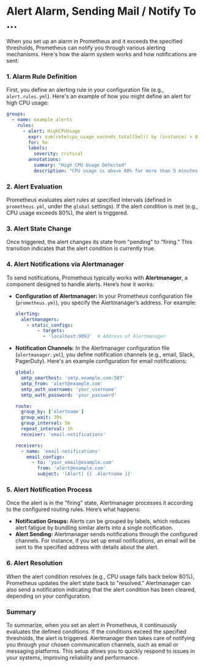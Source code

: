 # Alert Alarm, Sending Mail / Notify To ...

When you set up an alarm in Prometheus and it exceeds the specified thresholds, Prometheus can notify you through various alerting mechanisms. Here's how the alarm system works and how notifications are sent:

### 1. **Alarm Rule Definition**

First, you define an alerting rule in your configuration file (e.g., `alert.rules.yml`). Here's an example of how you might define an alert for high CPU usage:

```yaml
groups:
  - name: example_alerts
    rules:
      - alert: HighCPUUsage
        expr: sum(rate(cpu_usage_seconds_total[5m])) by (instance) > 0.8
        for: 5m
        labels:
          severity: critical
        annotations:
          summary: "High CPU Usage Detected"
          description: "CPU usage is above 80% for more than 5 minutes."
```

### 2. **Alert Evaluation**

Prometheus evaluates alert rules at specified intervals (defined in `prometheus.yml`, under the `global` settings). If the alert condition is met (e.g., CPU usage exceeds 80%), the alert is triggered.

### 3. **Alert State Change**

Once triggered, the alert changes its state from "pending" to "firing." This transition indicates that the alert condition is currently true.

### 4. **Alert Notifications via Alertmanager**

To send notifications, Prometheus typically works with **Alertmanager**, a component designed to handle alerts. Here’s how it works:

- **Configuration of Alertmanager:** In your Prometheus configuration file (`prometheus.yml`), you specify the Alertmanager’s address. For example:

  ```yaml
  alerting:
    alertmanagers:
      - static_configs:
          - targets:
            - 'localhost:9093'  # Address of Alertmanager
  ```
- **Notification Channels:** In the Alertmanager configuration file (`alertmanager.yml`), you define notification channels (e.g., email, Slack, PagerDuty). Here's an example configuration for email notifications:

  ```yaml
  global:
    smtp_smarthost: 'smtp.example.com:587'
    smtp_from: 'alert@example.com'
    smtp_auth_username: 'your_username'
    smtp_auth_password: 'your_password'

  route:
    group_by: ['alertname']
    group_wait: 30s
    group_interval: 5m
    repeat_interval: 1h
    receiver: 'email-notifications'

  receivers:
    - name: 'email-notifications'
      email_configs:
        - to: 'your_email@example.com'
          from: 'alert@example.com'
          subject: '[Alert] {{ .Alertname }}'
  ```

### 5. **Alert Notification Process**

Once the alert is in the "firing" state, Alertmanager processes it according to the configured routing rules. Here’s what happens:

- **Notification Groups:** Alerts can be grouped by labels, which reduces alert fatigue by bundling similar alerts into a single notification.
- **Alert Sending:** Alertmanager sends notifications through the configured channels. For instance, if you set up email notifications, an email will be sent to the specified address with details about the alert.

### 6. **Alert Resolution**

When the alert condition resolves (e.g., CPU usage falls back below 80%), Prometheus updates the alert state back to "resolved." Alertmanager can also send a notification indicating that the alert condition has been cleared, depending on your configuration.

### Summary

To summarize, when you set an alert in Prometheus, it continuously evaluates the defined conditions. If the conditions exceed the specified thresholds, the alert is triggered. Alertmanager then takes care of notifying you through your chosen communication channels, such as email or messaging platforms. This setup allows you to quickly respond to issues in your systems, improving reliability and performance.
